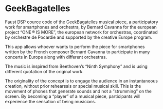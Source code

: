 # GeekBagatelles

Faust DSP cource code of the GeekBagatelles musical piece, a participatory work for smartphones and orchestra, by Bernard Cavanna for the european project “ONE ® IS MORE”, the european network for orchestras, coordinated by orchestre de Pocardie and supported by the creative Europe program.

This app allows whoever wants to perform the piece for smartphones written by the French composer Bernard Cavanna to participate in many concerts in Europe along with different orchestras.

The music is inspired from Beethoven’s “Ninth Symphony” and is using different quotation of the original work.

The originality of the concept is to engage the audience in an instantaneous creation, without prior rehearsals or special musical skill. This is the movement of phones that generate sounds and not a “strumming” on the screen. By becoming a “player” of a musical piece, participants will experience the sensation of being musicians.
